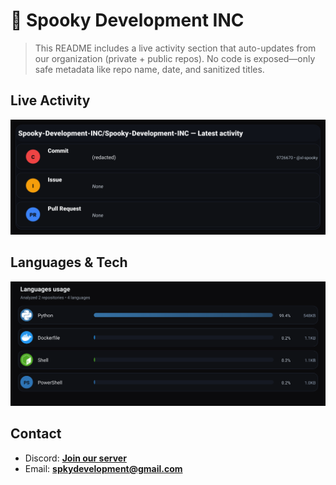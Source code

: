 # 👻 Spooky Development INC

> This README includes a live activity section that auto-updates from our organization (private + public repos). No code is exposed—only safe metadata like repo name, date, and sanitized titles.

## Live Activity
![Repo Snapshot](./assets/repo-snapshot.svg?v=906368903e)

## Languages & Tech
![Languages Usage](./assets/languages.svg?v=c7e44b75b7)

## Contact
- Discord: **[Join our server](https://discord.gg/XYspZgEEJb)**
- Email: **spkydevelopment@gmail.com**
